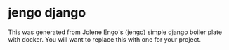 # jengo django
This was generated from Jolene Engo's (jengo) simple django boiler plate with docker.  You will want to replace this with one for your project.
